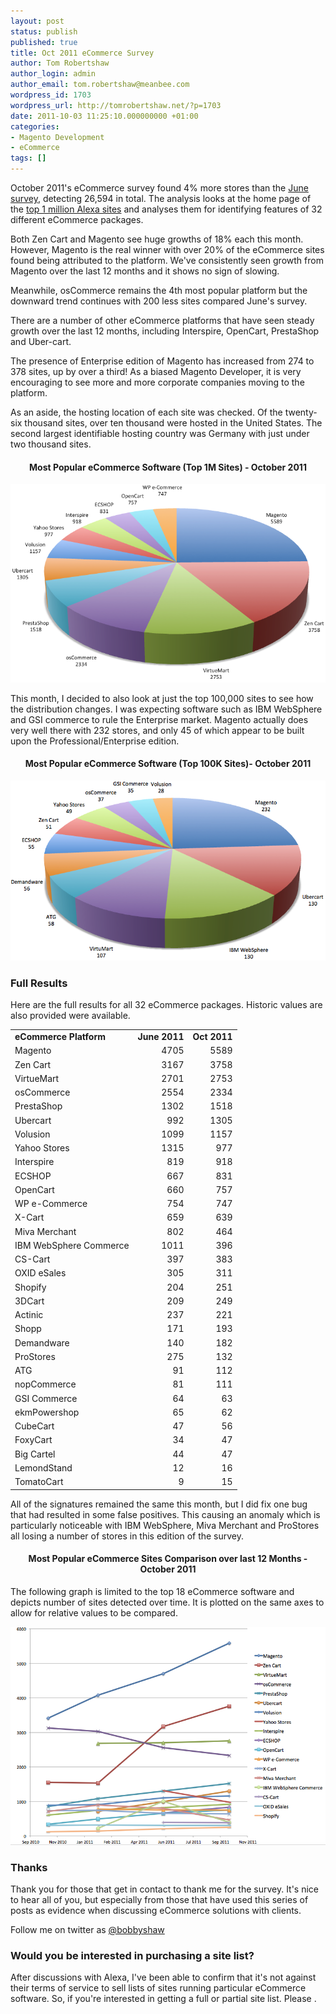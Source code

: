 ```yaml
---
layout: post
status: publish
published: true
title: Oct 2011 eCommerce Survey
author: Tom Robertshaw
author_login: admin
author_email: tom.robertshaw@meanbee.com
wordpress_id: 1703
wordpress_url: http://tomrobertshaw.net/?p=1703
date: 2011-10-03 11:25:10.000000000 +01:00
categories:
- Magento Development
- eCommerce
tags: []
---
```


October 2011's eCommerce survey found 4% more stores than the <a href="http://tomrobertshaw.net/2011/06/june-2011-ecommerce-survey/">June survey</a>, detecting 26,594 in total.  The analysis looks at the home page of the <a href="http://www.alexa.com/topsites">top 1 million Alexa sites</a> and analyses them for identifying features of 32 different eCommerce packages.  

Both Zen Cart and Magento see huge growths of 18% each this month.  However, Magento is the real winner with over 20% of the eCommerce sites found being attributed to the platform.  We've consistently seen growth from Magento over the last 12 months and it shows no sign of slowing. 

Meanwhile, osCommerce remains the 4th most popular platform but the downward trend continues with 200 less sites compared June's survey. 

There are a number of other eCommerce platforms that have seen steady growth over the last 12 months, including Interspire, OpenCart, PrestaShop and Uber-cart.

The presence of Enterprise edition of Magento has increased from 274 to 378 sites, up by over a third!  As a biased Magento Developer, it is very encouraging to see more and more corporate companies moving to the platform.

As an aside, the hosting location of each site was checked.  Of the twenty-six thousand sites, over ten thousand were hosted in the United States.  The second largest identifiable hosting country was Germany with just under two thousand sites. 

<h4 style="text-align: center;"><strong>Most Popular eCommerce Software (Top 1M Sites) - October 2011</strong></h4>

<img src="/img/2011/10/October-2011-eCommerce-Results.png" alt="October 2011 eCommerce Results" title="October 2011 eCommerce Results" />

This month, I decided to also look at just the top 100,000 sites to see how the distribution changes.  I was expecting software such as IBM WebSphere and GSI commerce to rule the Enterprise market.  Magento actually does very well there with 232 stores, and only 45 of which appear to be built upon the Professional/Enterprise edition. 

<h4 style="text-align: center;"><strong>Most Popular eCommerce Software (Top 100K Sites)- October 2011</strong></h4>

<img src="/img/2011/10/October-2011-eCommerce-Results-Top-100K.png" alt="October 2011 eCommerce Results Top 100K" title="October 2011 eCommerce Results Top 100K" />

<h3>Full Results</h3>

Here are the full results for all 32 eCommerce packages.  Historic values are also provided were available.

<table>
<tbody>
<tr>
<td><strong>eCommerce Platform</strong></td>
<td align="right"><strong>June 2011</strong></td>
<td align="right"><strong>Oct 2011</strong></td>
</tr>
<tr>
<td>Magento</td>
<td align="right">4705</td>
<td align="right">5589</td>
</tr>
<tr>
<td>Zen Cart</td>
<td align="right">3167</td>
<td align="right">3758</td>
</tr>
<tr>
<td>VirtueMart</td>
<td align="right">2701</td>
<td align="right">2753</td>
</tr>
<tr>
<td>osCommerce</td>
<td align="right">2554</td>
<td align="right">2334</td>
</tr>
<tr>
<td>PrestaShop</td>
<td align="right">1302</td>
<td align="right">1518</td>
</tr>
<tr>
<td>Ubercart</td>
<td align="right">992</td>
<td align="right">1305</td>
</tr>
<tr>
<td>Volusion</td>
<td align="right">1099</td>
<td align="right">1157</td>
</tr>
<tr>
<td>Yahoo Stores</td>
<td align="right">1315</td>
<td align="right">977</td>
</tr>
<tr>
<td>Interspire</td>
<td align="right">819</td>
<td align="right">918</td>
</tr>
<tr>
<td>ECSHOP</td>
<td align="right">667</td>
<td align="right">831</td>
</tr>
<tr>
<td>OpenCart</td>
<td align="right">660</td>
<td align="right">757</td>
</tr>
<tr>
<td>WP e-Commerce</td>
<td align="right">754</td>
<td align="right">747</td>
</tr>
<tr>
<td>X-Cart</td>
<td align="right">659</td>
<td align="right">639</td>
</tr>
<tr>
<td>Miva Merchant</td>
<td align="right">802</td>
<td align="right">464</td>
</tr>
<tr>
<td>IBM WebSphere Commerce</td>
<td align="right">1011</td>
<td align="right">396</td>
</tr>
<tr>
<td>CS-Cart</td>
<td align="right">397</td>
<td align="right">383</td>
</tr>
<tr>
<td>OXID eSales</td>
<td align="right">305</td>
<td align="right">311</td>
</tr>
<tr>
<td>Shopify</td>
<td align="right">204</td>
<td align="right">251</td>
</tr>
<tr>
<td>3DCart</td>
<td align="right">209</td>
<td align="right">249</td>
</tr>
<tr>
<td>Actinic</td>
<td align="right">237</td>
<td align="right">221</td>
</tr>
<tr>
<td>Shopp</td>
<td align="right">171</td>
<td align="right">193</td>
</tr>
<tr>
<td>Demandware</td>
<td align="right">140</td>
<td align="right">182</td>
</tr>
<tr>
<td>ProStores</td>
<td align="right">275</td>
<td align="right">132</td>
</tr>
<tr>
<td>ATG</td>
<td align="right">91</td>
<td align="right">112</td>
</tr>
<tr>
<td>nopCommerce</td>
<td align="right">81</td>
<td align="right">111</td>
</tr>
<tr>
<td>GSI Commerce</td>
<td align="right">64</td>
<td align="right">63</td>
</tr>
<tr>
<td>ekmPowershop</td>
<td align="right">65</td>
<td align="right">62</td>
</tr>
<tr>
<td>CubeCart</td>
<td align="right">47</td>
<td align="right">56</td>
</tr>
<tr>
<td>FoxyCart</td>
<td align="right">34</td>
<td align="right">47</td>
</tr>
<tr>
<td>Big Cartel</td>
<td align="right">44</td>
<td align="right">47</td>
</tr>
<tr>
<td>LemondStand</td>
<td align="right">12</td>
<td align="right">16</td>
</tr>
<tr>
<td>TomatoCart</td>
<td align="right">9</td>
<td align="right">15</td>
</tr>

</tbody>
</table>

All of the signatures remained the same this month, but I did fix one bug that had resulted in some false positives.  This causing an anomaly which is particularly noticeable with IBM WebSphere, Miva Merchant and ProStores all losing a number of stores in this edition of the survey.

<h4 style="text-align: center;"><strong>Most Popular eCommerce Sites Comparison over last 12 Months - October 2011</strong></h4>

The following graph is limited to the top 18 eCommerce software and depicts number of sites detected over time.  It is plotted on the same axes to allow for relative values to be compared.  

<img src="/img/2011/10/October-2011-eCommerce-Comparison.png" alt="October 2011 eCommerce Comparison" title="October 2011 eCommerce Comparison" />

### Thanks

Thank you for those that get in contact to thank me for the survey. It's nice to hear all of you, but especially from those that have used this series of posts as evidence when discussing eCommerce solutions with clients.

Follow me on twitter as <a href="http://twitter.com/bobbyshaw">@bobbyshaw</a>

### Would you be interested in purchasing a site list?

After discussions with Alexa, I've been able to confirm that it's not against their terms of service to sell lists of sites running particular eCommerce software.  So, if you're interested in getting a full or partial site list.  Please <script type="text/javascript">var me = "me"; var at = "@"; var domain = "tomrobertshaw.net"; document.write("<a href=" + "mailto:" + me + at + domain + ">get in touch</a>");</script>.
